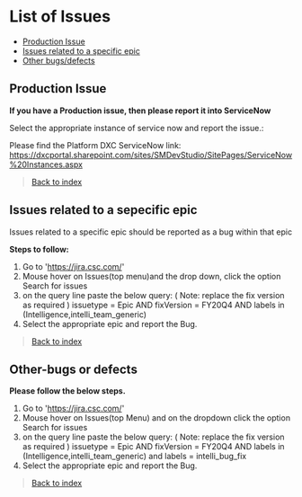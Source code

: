 # List of Issues

- [Production Issue](#production-Issue)
- [Issues related to a specific epic](#issues-related-to-a-sepecific-epic)
- [Other bugs/defects](#Other-bugs-or-defects)



## Production Issue

**If you have a Production issue, then please report it into ServiceNow**


Select the appropriate instance of service now  and report the issue.:

Please find the Platform DXC ServiceNow link:
https://dxcportal.sharepoint.com/sites/SMDevStudio/SitePages/ServiceNow%20Instances.aspx




> [Back to index](#list-of-issues)

## Issues related to a sepecific epic

Issues related to a specific epic should be reported as a bug within that epic

**Steps to follow:**

1. Go to 'https://jira.csc.com/'
2. Mouse hover on Issues(top menu)and the drop down, click the option Search for issues
3. on the query line paste the below query: ( Note: replace the fix version as required ) 
   issuetype = Epic AND fixVersion = FY20Q4 AND labels in (Intelligence,intelli_team_generic)
4. Select the appropriate epic and report the Bug.



> [Back to index](#list-of-issues)

## Other-bugs or defects

**Please follow the below steps.**

1. Go to 'https://jira.csc.com/'
2. Mouse hover on Issues(top Menu) and on the dropdown click the option Search for issues
3. on the query line paste the below query: ( Note: replace the fix version as required ) 
   issuetype = Epic AND fixVersion = FY20Q4 AND labels in (Intelligence,intelli_team_generic) and labels = intelli_bug_fix
4. Select the appropriate epic and report the Bug.


> [Back to index](#list-of-issues)
